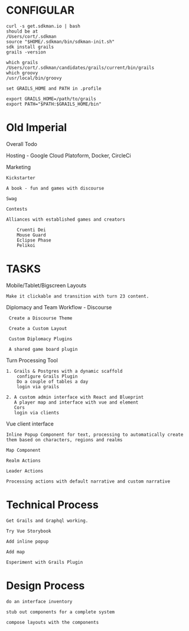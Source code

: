 # CONFIGULAR
    curl -s get.sdkman.io | bash
    should be at
    /Users/cort/.sdkman
    source "$HOME/.sdkman/bin/sdkman-init.sh"
    sdk install grails
    grails -version
    
    which grails
    /Users/cort/.sdkman/candidates/grails/current/bin/grails
    which groovy
    /usr/local/bin/groovy

    set GRAILS_HOME and PATH in .profile

    export GRAILS_HOME=/path/to/grails
    export PATH="$PATH:$GRAILS_HOME/bin" 


# Old Imperial

Overall Todo

Hosting - Google Cloud Platoform, Docker, CircleCi

Marketing
    
    Kickstarter
    
    A book - fun and games with discourse
    
    Swag
    
    Contests
    
    Alliances with established games and creators 
        
        Cruenti Dei
        Mouse Guard
        Eclipse Phase
        Pelikoi

# TASKS

Mobile/Tablet/Bigscreen Layouts

    Make it clickable and transition with turn 23 content.


Diplomacy and Team Workflow - Discourse
    
     Create a Discourse Theme
    
     Create a Custom Layout
    
     Custom Diplomacy Plugins
    
     A shared game board plugin

Turn Processing Tool 
    
    1. Grails & Postgres with a dynamic scaffold
        configure Grails Plugin
        Do a couple of tables a day
        login via grails
    
    2. A custom admin interface with React and Blueprint
       A player map and interface with vue and element
       Cors
       login via clients
        

    
Vue client interface
    
    Inline Popup Component for text, processing to automatically create them based on characters, regions and realms
    
    Map Component
    
    Realm Actions
    
    Leader Actions
    
    Processing actions with default narrative and custom narrative


# Technical Process

    Get Grails and Graphql working.    

    Try Vue Storybook 
    
    Add inline popup
    
    Add map
    
    Esperiment with Grails Plugin

# Design Process

    do an interface inventory
    
    stub out components for a complete system
    
    compose layouts with the components
    
    







 